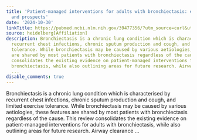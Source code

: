 ```yaml
---
title: 'Patient-managed interventions for adults with bronchiectasis: evidence, challenges
  and prospects'
date: '2024-10-30'
linkTitle: https://pubmed.ncbi.nlm.nih.gov/39477356/?utm_source=curl&utm_medium=rss&utm_campaign=pubmed-2&utm_content=1FakS-2QOkCT8HsMOQP1bCRQ4YzyumYOmxmF0moLsQ3dFB1E9V&fc=20220326224207&ff=20241031185340&v=2.18.0.post9+e462414
source: heidelberg[Affiliation]
description: Bronchiectasis is a chronic lung condition which is characterised by
  recurrent chest infections, chronic sputum production and cough, and limited exercise
  tolerance. While bronchiectasis may be caused by various aetiologies, these features
  are shared by most patients with bronchiectasis regardless of the cause. This review
  consolidates the existing evidence on patient-managed interventions for adults with
  bronchiectasis, while also outlining areas for future research. Airway clearance
  ...
disable_comments: true
---
```

Bronchiectasis is a chronic lung condition which is characterised by recurrent chest infections, chronic sputum production and cough, and limited exercise tolerance. While bronchiectasis may be caused by various aetiologies, these features are shared by most patients with bronchiectasis regardless of the cause. This review consolidates the existing evidence on patient-managed interventions for adults with bronchiectasis, while also outlining areas for future research. Airway clearance ...